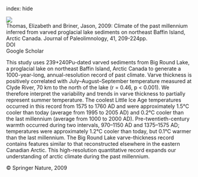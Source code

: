 index: hide

<div class="Citation">
    <div class="Citation-thumb CitationThumb-linked"  data-href="https://doi.org/10.1007/s10933-008-9258-7">
      <img src="https://static.claimspace.cloud/climate-study-static/refs/thumbs/5/Thomas_and_Briner_2009-thumb.png" />
    </div>

  <div class="Citation-body">
    <div class="Citation-text">Thomas, Elizabeth and Briner, Jason, 2009: Climate of the past millennium inferred from varved proglacial lake sediments on northeast Baffin Island, Arctic Canada. <span class="Article-journal">Journal of Paleolimnology, </span><span class="Article-volume">41, </span>209-224pp.</div>
    <div class="Citation-links">
      <div class="CitationLink" data-href="https://doi.org/10.1007/s10933-008-9258-7">
        <div class="CitationLink-icon CitationLink-Doi"></div>
        <div class="CitationLink-text">DOI</div>
      </div>
      <div class="CitationLink" data-href="https://scholar.google.com/scholar?q=10.1007/s10933-008-9258-7">
        <div class="CitationLink-icon CitationLink-Scholar"></div>
        <div class="CitationLink-text">Google Scholar</div>
      </div>
    </div>
  </div>
</div>

This study uses 239+240Pu-dated varved sediments from Big Round Lake, a proglacial lake on northeast Baffin Island, Arctic Canada to generate a 1000-year-long, annual-resolution record of past climate. Varve thickness is positively correlated with July–August–September temperature measured at Clyde River, 70 km to the north of the lake (r = 0.46, p < 0.001). We therefore interpret the variability and trends in varve thickness to partially represent summer temperature. The coolest Little Ice Age temperatures occurred in this record from 1575 to 1760 AD and were approximately 1.5°C cooler than today (average from 1995 to 2005 AD) and 0.2°C cooler than the last millennium (average from 1000 to 2000 AD). Pre-twentieth-century warmth occurred during two intervals, 970–1150 AD and 1375–1575 AD; temperatures were approximately 1.2°C cooler than today, but 0.1°C warmer than the last millennium. The Big Round Lake varve-thickness record contains features similar to that reconstructed elsewhere in the eastern Canadian Arctic. This high-resolution quantitative record expands our understanding of arctic climate during the past millennium.

<div class="Citation-copy">
&copy; Springer Nature, 2009
</div>